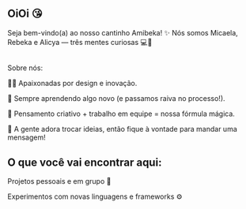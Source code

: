## OiOi 😘

Seja bem-vindo(a) ao nosso cantinho Amibeka! ✨
Nós somos Micaela, Rebeka e Alicya — três mentes curiosas 💻🚀
##
Sobre nós:

👩‍💻 Apaixonadas por design e inovação.

🌱 Sempre aprendendo algo novo (e passamos raiva no processo!).

🧠 Pensamento criativo + trabalho em equipe = nossa fórmula mágica.

💬 A gente adora trocar ideias, então fique à vontade para mandar uma mensagem!

## O que você vai encontrar aqui:

Projetos pessoais e em grupo 🧩

Experimentos com novas linguagens e frameworks ⚙️
